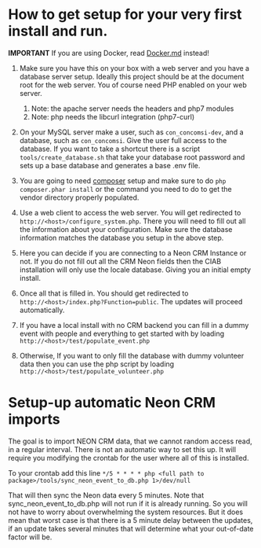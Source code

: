 # How to get setup for your very first install and run.

**IMPORTANT** If you are using Docker, read [Docker.md](Docker.md) instead!

1. Make sure you have this on your box with a web server and you have a database server setup. Ideally this project should be at the document root for the web server. You of course need PHP enabled on your web server.
    1. Note: the apache server needs the headers and php7 modules
    1. Note: php needs the libcurl integration (php7-curl)

1. On your MySQL server make a user, such as `con_concomsi-dev`, and a database, such as `con_concomsi`. Give the user full access to the database.  If you want to take a shortcut there is a script `tools/create_database.sh` that take your database root password and sets up a base database and generates a base .env file.

1. You are going to need [composer](https://getcomposer.org/download/) setup and make sure to do `php composer.phar install` or the command you need to do to get the vendor directory properly populated.

1. Use a web client to access the web server. You will get redirected to `http://<host>/configure_system.php`. There you will need to fill out all the information about your configuration. Make sure the database information matches the database you setup in the above step.

1. Here you can decide if you are connecting to a Neon CRM Instance or not. If you do not fill out all the CRM Neon fields then the CIAB installation will only use the locale database. Giving you an initial empty install.

1. Once all that is filled in. You should get redirected to `http://<host>/index.php?Function=public`. The updates will proceed automatically.

1. If you have a local install with no CRM backend you can fill in a dummy event with people and everything to get started with by loading `http://<host>/test/populate_event.php`

1. Otherwise, If you want to only fill the database with dummy volunteer data then you can use the php script by loading `http://<host>/test/populate_volunteer.php`

# Setup-up automatic Neon CRM imports
The goal is to import NEON CRM data, that we cannot random access read, in a regular interval. There is not an automatic way to set this up. It will require you modifying the crontab for the user where all of this is installed.

To your crontab add this line
`*/5 * * * * php <full path to package>/tools/sync_neon_event_to_db.php 1>/dev/null`

That will then sync the Neon data every 5 minutes. Note that sync_neon_event_to_db.php will not run if it is already running. So you will not have to worry about overwhelming the system resources. But it does mean that worst case is that there is a 5 minute delay between the updates, if an update takes several minutes that will determine what your out-of-date factor will be.
